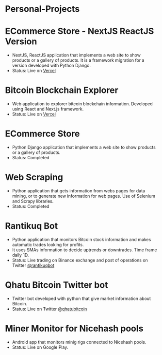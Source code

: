 # Personal-Projects
#
# ECommerce Store - NextJS ReactJS Version
- NextJS, ReactJS application that implements a web site to show products or a gallery of products. It is a framework migration for a version developed with Python Django.
- Status: Live on [Vercel](https://regulus-store.vercel.app/)
#
# Bitcoin Blockchain Explorer
- Web application to explorer bitcoin blockchain information. Developed using React and Next.js framework.
- Status: Live on [Vercel](https://bitcoin-blockchain-explorer-5kpn.vercel.app/)
#
# ECommerce Store
- Python Django application that implements a web site to show products or a gallery of products.
- Status: Completed
#
# Web Scraping
- Python application that gets information from webs pages for data mining, or to generate new information for web pages. Use of Selenium and Scrapy libraries.
- Status: Completed
#
# Rantikuq Bot 
- Python application that monitors Bitcoin stock information and makes automatic trades looking for profits.
- It uses SMAs information to decide uptrends or downtrades. Time frame daily 1D.
- Status: Live trading on Binance exchange and post of operations on Twitter [@rantikuqbot](https://twitter.com/rantikuqbot)
#
# Qhatu Bitcoin Twitter bot
- Twitter bot developed with python that give market information about Bitcoin.
- Status: Live on Twitter [@qhatubitcoin](https://twitter.com/qhatubitcoin)
#
# Miner Monitor for Nicehash pools
- Android app that monitors minig rigs connected to Nicehash pools.
- Status: Live on Google Play.
#
